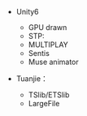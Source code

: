 - Unity6
  - GPU drawn
  - STP: 
  - MULTIPLAY
  - Sentis
  - Muse animator

- Tuanjie：
  - TSlib/ETSlib 
  - LargeFile